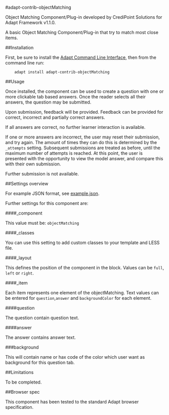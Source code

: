 #adapt-contrib-objectMatching

Object Matching Component/Plug-in developed by CrediPoint Solutions for Adapt Framework v1.1.0.

A basic Object Matching Component/Plug-in that try to match most close items.

##Installation

First, be sure to install the [Adapt Command Line Interface](https://github.com/cajones/adapt-cli), then from the command line run:

		adapt install adapt-contrib-objectMatching

##Usage

Once installed, the component can be used to create a question with one or more clickable tab based answers. Once the reader selects all their answers, the question may be submitted.

Upon submission, feedback will be provided. Feedback can be provided for correct, incorrect and partially correct answers.

If all answers are correct, no further learner interaction is available.

If one or more answers are incorrect, the user may reset their submission, and try again. The amount of times they can do this is determined by the ``_attempts`` setting. Subsequent submissions are treated as before, until the maximum number of attempts is reached. At this point, the user is presented with the opportunity to view the model answer, and compare this with their own submission.

Further submission is not available.

##Settings overview

For example JSON format, see [example.json](https://github.com/CrediPointSolutions/adapt-contrib-objectMatching/blob/master/example.json).

Further settings for this component are:

####_component

This value must be: `objectMatching`

####_classes

You can use this setting to add custom classes to your template and LESS file.

####_layout

This defines the position of the component in the block. Values can be `full`, `left` or `right`.

####_item

Each item represents one element of the objectMatching. Text values can be entered for `question`,`answer` and `backgroundColor` for each element.

####question

The question contain question text.

####answer

The answer contains answer text.

###background

This will contain  name or hax code of the color which user want as background for this question tab.

##Limitations

To be completed.

##Browser spec

This component has been tested to the standard Adapt browser specification.